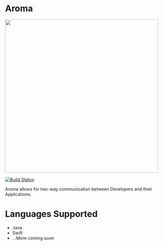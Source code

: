 Aroma
==============================================

[<img src="https://raw.githubusercontent.com/RedRoma/aroma/develop/Graphics/Logo.png" width="500">](http://aroma.redroma.tech/)

[![Build Status](http://jenkins.redroma.tech/job/Aroma/badge/icon)](http://jenkins.redroma.tech/job/Aroma/)

Aroma allows for two-way communication between Developers and their Applications.

# Languages Supported

+ Java
+ Swift
+ ...More coming soon
